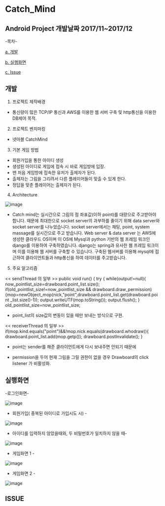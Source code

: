 # Catch_Mind
Android Project
개발날짜 2017/11~2017/12
-------------------------------------------------------
-목차-

[a. 개발](#개발)

[b. 실행화면](#실행화면)

[c. Issue](#Issue)

## 개발
1. 프로젝트 제작배경
- 통신량이 많은 TCP/IP 통신과 AWS를 이용한 웹 서버 구축 및 http통신을 이용한 DB제어 목적.

2. 프로젝트 벤치마킹
- 넷마블 CatchMind

3. 기본 게임 방법
- 회원가입을 통한 아이디 생성
- 생성된 아이디로 게임에 접속 시 바로 게임방에 입장.
- 맨 처음 게임방에 접속한 유저가 출제자가 된다.
- 출제자는 그림을 그리려서 다른 플레이어들이 맞출 수 있게 한다.
- 정답을 맞춘 플레이어는 출제자가 된다.

4. Architecture

![image](https://user-images.githubusercontent.com/31503178/64949865-1e448d00-d8b5-11e9-92d3-5ff4034a01ea.png)

- Catch mind는 실시간으로 그림의 점 좌표값(이하 point)를 대량으로 주고받아야 합니다. 때문에 최대한으로 socket server의 과부하를 줄이기 위해 data server와 socket server를 나누었습니다. socket server에서는 채팅, point, system massage를 실시간으로 주고 받습니다. 
 Web server & data server 는 AWS에 생성한 클라우드 OS이며 이 OS에 Mysql과 python 기반의 웹 프레임 워크인 django를 이용하여 구축하였습니다. django는 spring과 유사한 웹 프레임 워크이며 이를 이용해 웹 서버를 구축할 수 있습니다. 구축된 웹서버를 이용해 mysql에 접근하여 클라이언트들과 http통신을 하여 데이터를 주고받습니다.

5. 주요 알고리즘

 << sendThread 의 일부 >>
 public void run() {
  try {
 while(output!=null){
   now_pointlist_size=drawboard.point_list.size();
   if(old_pointlist_size!=now_pointlist_size && drawboard.draw_permission)
{mop=newObject_mop(nick,"point",drawboard.point_list.get(drawboard.point  _list.size()-1));
   output.writeUTF(mop.toString());
   output.flush();
    }
   old_pointlist_size=now_pointlist_size;
 - point_list의 size값의 변동이 있을 때만 보내는 방식으로 구현.

 << receiverThread 의 일부 >>
  if(mop.kind.equals("point")&&!mop.nick.equals(drawboard.whodraw)){
     drawboard.point_list.add(mop.getp());
     drawboard.postInvalidate();
     }

- point는 sender를 해준 클라이언트에게 다시 보내주면 안되기 때문에

- permission을 두어 현재 그림을 그릴 권한이 없을 경우 Drawboard의 click listener 가 비활성화.



## 실행화면

-로그인화면-

![image](https://user-images.githubusercontent.com/31503178/64949672-ab3b1680-d8b4-11e9-9f16-fedd3c001679.png)

- 회원가입( 중복된 아이디로 가입시도 시) -

![image](https://user-images.githubusercontent.com/31503178/64949689-b4c47e80-d8b4-11e9-864f-af063c9541ae.png)

- 아이디를 입력하지 않았을때와, 두 비밀번호가 일치하지 않을 때-

![image](https://user-images.githubusercontent.com/31503178/64949693-b7bf6f00-d8b4-11e9-9633-a1f7a57dada5.png)

- 게임화면 1 -

![image](https://user-images.githubusercontent.com/31503178/64949791-f0f7df00-d8b4-11e9-878c-d7315c519a21.png)

- 게임화면 2 -

![image](https://user-images.githubusercontent.com/31503178/64949811-fead6480-d8b4-11e9-8b43-4575f556fe97.png)


## ISSUE


